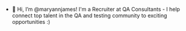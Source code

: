 - 👋 Hi, I’m @maryannjames! I'm a Recruiter at QA Consultants - I help connect top talent in the QA and testing community to exciting opportunities :)

<!---
maryannjames/maryannjames is a ✨ special ✨ repository because its `README.md` (this file) appears on your GitHub profile.
You can click the Preview link to take a look at your changes.
--->
